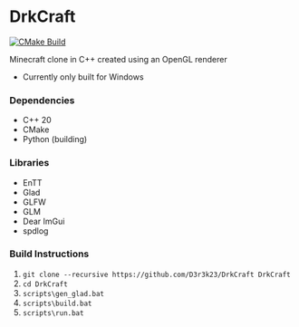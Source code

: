 # DrkCraft

[![CMake Build](https://github.com/D3r3k23/DrkCraft/actions/workflows/cmake_build.yaml/badge.svg)](https://github.com/D3r3k23/DrkCraft/actions/workflows/cmake_build.yaml)

Minecraft clone in C++ created using an OpenGL renderer

* Currently only built for Windows

### Dependencies
* C++ 20
* CMake
* Python (building)

### Libraries
* EnTT
* Glad
* GLFW
* GLM
* Dear ImGui
* spdlog

### Build Instructions
1. `git clone --recursive https://github.com/D3r3k23/DrkCraft DrkCraft`
2. `cd DrkCraft`
3. `scripts\gen_glad.bat`
4. `scripts\build.bat`
5. `scripts\run.bat`
